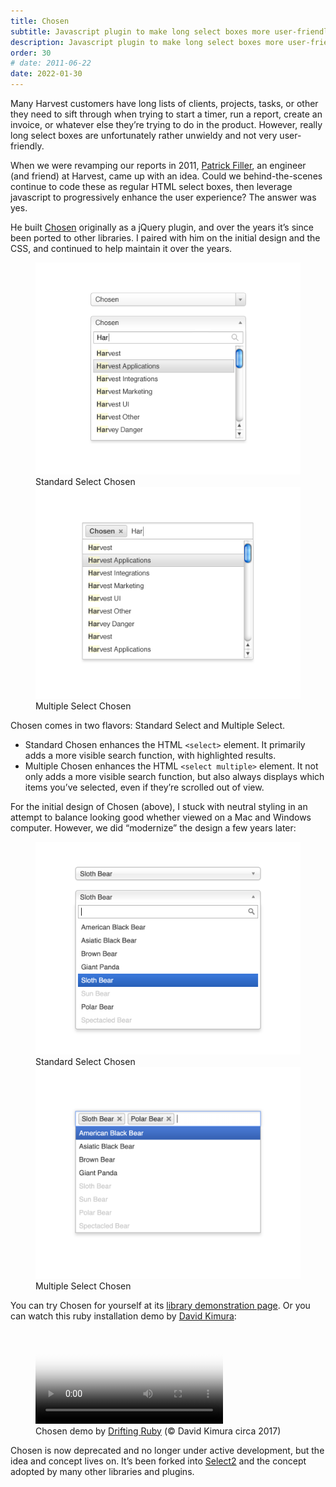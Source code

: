 ```yaml
---
title: Chosen
subtitle: Javascript plugin to make long select boxes more user-friendly.
description: Javascript plugin to make long select boxes more user-friendly.
order: 30
# date: 2011-06-22
date: 2022-01-30
---
```


<div class="inner">

Many Harvest customers have long lists of clients, projects, tasks, or other they need to sift through when trying to start a timer, run a report, create an invoice, or whatever else they’re trying to do in the product. However, really long select boxes are unfortunately rather unwieldy and not very user-friendly.

When we were revamping our reports in 2011, [Patrick Filler](https://patrickfiller.com), an engineer (and friend) at Harvest, came up with an idea. Could we behind-the-scenes continue to code these as regular HTML select boxes, then leverage javascript to progressively enhance the user experience? The answer was yes.

He built [Chosen](https://harvesthq.github.io/chosen) originally as a jQuery plugin, and over the years it’s since been ported to other libraries. I paired with him on the initial design and the CSS, and continued to help maintain it over the years.

</div>

<figure class="side-by-side">
  <div>
    <div class="bordered">
      <img src="/images/work/chosen-standard.png" alt="" data-zoomable>
    </div>
    <figcaption>Standard Select Chosen</figcaption>
  </div>
  <div>
    <div class="bordered">
      <img src="/images/work/chosen-multi.png" alt="" data-zoomable>
    </div>
    <figcaption>Multiple Select Chosen</figcaption>
  </div>
</figure>

<div class="inner">

Chosen comes in two flavors: Standard Select and Multiple Select.

* Standard Chosen enhances the HTML `<select>` element. It primarily adds a more visible search function, with highlighted results.
* Multiple Chosen enhances the HTML `<select multiple>` element. It not only adds a more visible search function, but also always displays which items you’ve selected, even if they’re scrolled out of view.

For the initial design of Chosen (above), I stuck with neutral styling in an attempt to balance looking good whether viewed on a Mac and Windows computer. However, we did “modernize” the design a few years later:

</div>

<figure class="side-by-side">
  <div>
    <div class="bordered">
      <img src="/images/work/chosen-standard2.png" alt="" data-zoomable>
    </div>
    <figcaption>Standard Select Chosen</figcaption>
  </div>
  <div>
    <div class="bordered">
      <img src="/images/work/chosen-multi2.png" alt="" data-zoomable>
    </div>
    <figcaption>Multiple Select Chosen</figcaption>
  </div>
</figure>

<div class="inner">

You can try Chosen for yourself at its [library demonstration page](https://harvesthq.github.io/chosen). Or you can watch this ruby installation demo by <a href="https://www.driftingruby.com/episodes/javascript-select-form-fields-with-chosen">David Kimura</a>:

</div>

<figure>
  <video controls poster="/images/blackposter.gif">
    <source src="/images/work/chosen-demo.mp4" type="video/mp4">
  </video>
  <figcaption>Chosen demo by <a href="https://www.driftingruby.com/episodes/javascript-select-form-fields-with-chosen">Drifting Ruby</a> (© David Kimura circa 2017)</figcaption>
</figure>

<div class="inner">

Chosen is now deprecated and no longer under active development, but the idea and concept lives on. It’s been forked into [Select2](https://select2.org) and the concept adopted by many other libraries and plugins.

</div>
